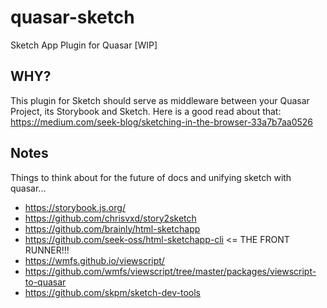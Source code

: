 # quasar-sketch
Sketch App Plugin for Quasar [WIP]

## WHY?
This plugin for Sketch should serve as middleware between your Quasar Project, its Storybook and Sketch. Here is a good read about that: https://medium.com/seek-blog/sketching-in-the-browser-33a7b7aa0526

## Notes
Things to think about for the future of docs and unifying sketch with quasar...

- https://storybook.js.org/
- https://github.com/chrisvxd/story2sketch
- https://github.com/brainly/html-sketchapp
- https://github.com/seek-oss/html-sketchapp-cli <= THE FRONT RUNNER!!!
- https://wmfs.github.io/viewscript/
- https://github.com/wmfs/viewscript/tree/master/packages/viewscript-to-quasar
- https://github.com/skpm/sketch-dev-tools
